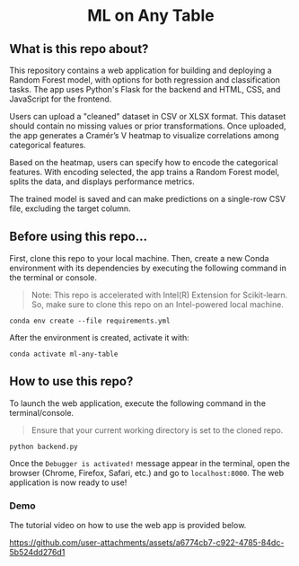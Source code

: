 <div align="center">

# ML on Any Table

<div align="left">

<!-- <h2 id="first-section">What is this repo about?</h2> -->
## What is this repo about?

This repository contains a web application for building and deploying a Random Forest model, with options for both regression and classification tasks. The app uses Python's Flask for the backend and HTML, CSS, and JavaScript for the frontend.

Users can upload a "cleaned" dataset in CSV or XLSX format. This dataset should contain no missing values or prior transformations. Once uploaded, the app generates a Cramér’s V heatmap to visualize correlations among categorical features.

Based on the heatmap, users can specify how to encode the categorical features. With encoding selected, the app trains a Random Forest model, splits the data, and displays performance metrics.

The trained model is saved and can make predictions on a single-row CSV file, excluding the target column.

## Before using this repo...

First, clone this repo to your local machine. Then, create a new Conda environment with its dependencies by executing the following command in the terminal or console.

> Note: This repo is accelerated with Intel(R) Extension for Scikit-learn. So, make sure to clone this repo on an Intel-powered local machine.

```
conda env create --file requirements.yml
```

After the environment is created, activate it with:

```
conda activate ml-any-table
```

## How to use this repo?

To launch the web application, execute the following command in the terminal/console.

> Ensure that your current working directory is set to the cloned repo.

```
python backend.py
```

Once the `Debugger is activated!` message appear in the terminal, open the browser (Chrome, Firefox, Safari, etc.) and go to `localhost:8000`. The web application is now ready to use!

### Demo

The tutorial video on how to use the web app is provided below.

https://github.com/user-attachments/assets/a6774cb7-c922-4785-84dc-5b524dd276d1
